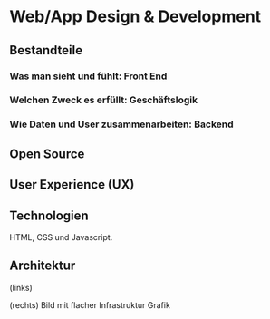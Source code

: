 # Web/App Design & Development

## Bestandteile

### Was man sieht und fühlt: Front End

### Welchen Zweck es erfüllt: Geschäftslogik

### Wie Daten und User zusammenarbeiten: Backend

## Open Source

## User Experience (UX)

## Technologien

HTML, CSS und Javascript.

## Architektur

(links)

(rechts) Bild mit flacher Infrastruktur Grafik
